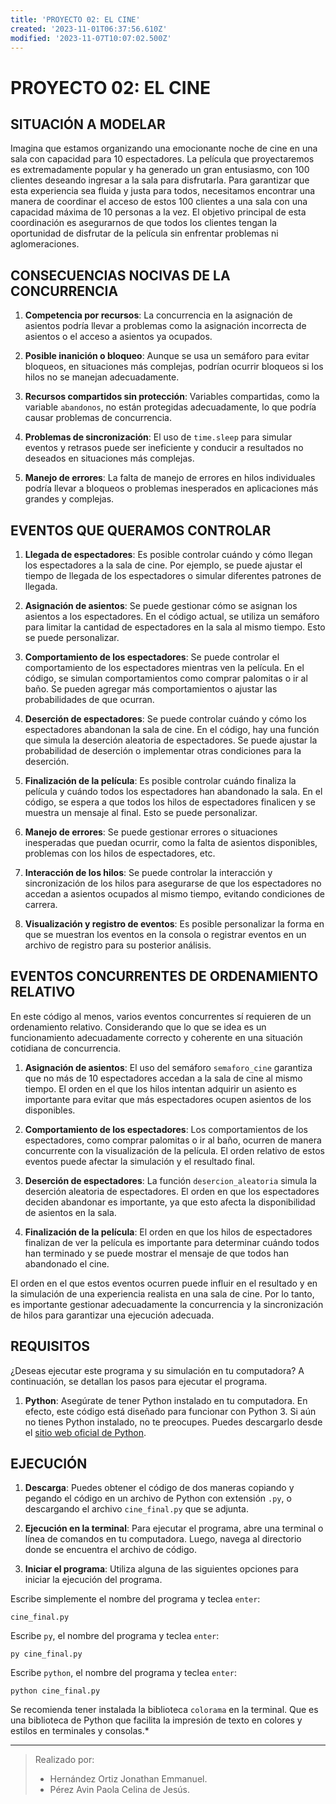 ```yaml
---
title: 'PROYECTO 02: EL CINE'
created: '2023-11-01T06:37:56.610Z'
modified: '2023-11-07T10:07:02.500Z'
---
```


# PROYECTO 02: EL CINE

## SITUACIÓN A MODELAR
Imagina que estamos organizando una emocionante noche de cine en una sala con capacidad para 10 espectadores. La película que proyectaremos es extremadamente popular y ha generado un gran entusiasmo, con 100 clientes deseando ingresar a la sala para disfrutarla. Para garantizar que esta experiencia sea fluida y justa para todos, necesitamos encontrar una manera de coordinar el acceso de estos 100 clientes a una sala con una capacidad máxima de 10 personas a la vez. El objetivo principal de esta coordinación es asegurarnos de que todos los clientes tengan la oportunidad de disfrutar de la película sin enfrentar problemas ni aglomeraciones.

## CONSECUENCIAS NOCIVAS DE LA CONCURRENCIA

1. **Competencia por recursos**: La concurrencia en la asignación de asientos podría llevar a problemas como la asignación incorrecta de asientos o el acceso a asientos ya ocupados.

2. **Posible inanición o bloqueo**: Aunque se usa un semáforo para evitar bloqueos, en situaciones más complejas, podrían ocurrir bloqueos si los hilos no se manejan adecuadamente.

3. **Recursos compartidos sin protección**: Variables compartidas, como la variable `abandonos`, no están protegidas adecuadamente, lo que podría causar problemas de concurrencia.

4. **Problemas de sincronización**: El uso de `time.sleep` para simular eventos y retrasos puede ser ineficiente y conducir a resultados no deseados en situaciones más complejas.

5. **Manejo de errores**: La falta de manejo de errores en hilos individuales podría llevar a bloqueos o problemas inesperados en aplicaciones más grandes y complejas.

## EVENTOS QUE QUERAMOS CONTROLAR

1. **Llegada de espectadores**: Es posible controlar cuándo y cómo llegan los espectadores a la sala de cine. Por ejemplo, se puede ajustar el tiempo de llegada de los espectadores o simular diferentes patrones de llegada.

2. **Asignación de asientos**: Se puede gestionar cómo se asignan los asientos a los espectadores. En el código actual, se utiliza un semáforo para limitar la cantidad de espectadores en la sala al mismo tiempo. Esto se puede personalizar.

3. **Comportamiento de los espectadores**: Se puede controlar el comportamiento de los espectadores mientras ven la película. En el código, se simulan comportamientos como comprar palomitas o ir al baño. Se pueden agregar más comportamientos o ajustar las probabilidades de que ocurran.

4. **Deserción de espectadores**: Se puede controlar cuándo y cómo los espectadores abandonan la sala de cine. En el código, hay una función que simula la deserción aleatoria de espectadores. Se puede ajustar la probabilidad de deserción o implementar otras condiciones para la deserción.

5. **Finalización de la película**: Es posible controlar cuándo finaliza la película y cuándo todos los espectadores han abandonado la sala. En el código, se espera a que todos los hilos de espectadores finalicen y se muestra un mensaje al final. Esto se puede personalizar.

6. **Manejo de errores**: Se puede gestionar errores o situaciones inesperadas que puedan ocurrir, como la falta de asientos disponibles, problemas con los hilos de espectadores, etc.

7. **Interacción de los hilos**: Se puede controlar la interacción y sincronización de los hilos para asegurarse de que los espectadores no accedan a asientos ocupados al mismo tiempo, evitando condiciones de carrera.

8. **Visualización y registro de eventos**: Es posible personalizar la forma en que se muestran los eventos en la consola o registrar eventos en un archivo de registro para su posterior análisis.

## EVENTOS CONCURRENTES DE ORDENAMIENTO RELATIVO

En este código al menos, varios eventos concurrentes sí requieren de un ordenamiento relativo. Considerando que lo que se idea es un funcionamiento adecuadamente correcto y coherente en una situación cotidiana de concurrencia.

1. **Asignación de asientos**: El uso del semáforo `semaforo_cine` garantiza que no más de 10 espectadores accedan a la sala de cine al mismo tiempo. El orden en el que los hilos intentan adquirir un asiento es importante para evitar que más espectadores ocupen asientos de los disponibles.

2. **Comportamiento de los espectadores**: Los comportamientos de los espectadores, como comprar palomitas o ir al baño, ocurren de manera concurrente con la visualización de la película. El orden relativo de estos eventos puede afectar la simulación y el resultado final.

3. **Deserción de espectadores**: La función `desercion_aleatoria` simula la deserción aleatoria de espectadores. El orden en que los espectadores deciden abandonar es importante, ya que esto afecta la disponibilidad de asientos en la sala.

4. **Finalización de la película**: El orden en que los hilos de espectadores finalizan de ver la película es importante para determinar cuándo todos han terminado y se puede mostrar el mensaje de que todos han abandonado el cine.

El orden en el que estos eventos ocurren puede influir en el resultado y en la simulación de una experiencia realista en una sala de cine. Por lo tanto, es importante gestionar adecuadamente la concurrencia y la sincronización de hilos para garantizar una ejecución adecuada.

## REQUISITOS

¿Deseas ejecutar este programa y su simulación en tu computadora? A continuación, se detallan los pasos para ejecutar el programa. 

1. **Python**: Asegúrate de tener Python instalado en tu computadora. En efecto, este código está diseñado para funcionar con Python 3. Si aún no tienes Python instalado, no te preocupes. Puedes descargarlo desde el [sitio web oficial de Python](https://www.python.org/downloads/).

## EJECUCIÓN

1. **Descarga**: Puedes obtener el código de dos maneras copiando y pegando el código en un archivo de Python con extensión `.py`, o descargando el archivo `cine_final.py` que se adjunta.

2. **Ejecución en la terminal**: Para ejecutar el programa, abre una terminal o línea de comandos en tu computadora. Luego, navega al directorio donde se encuentra el archivo de código.

3. **Iniciar el programa**: Utiliza alguna de las siguientes opciones para iniciar la ejecución del programa.

Escribe simplemente el nombre del programa y teclea `enter`:

   ```
   cine_final.py
   ```

Escribe `py`, el nombre del programa y teclea `enter`:

 ```
py cine_final.py
 ```
Escribe `python`, el nombre del programa y teclea `enter`:

 ```
python cine_final.py
 ```

 Se recomienda tener instalada la biblioteca `colorama` en la terminal. Que es una biblioteca de Python que facilita la impresión de texto en colores y estilos en terminales y consolas.*

   ---

> Realizado por:
> - Hernández Ortiz Jonathan Emmanuel.
> - Pérez Avin Paola Celina de Jesús.

